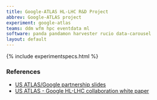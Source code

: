 ```yaml
---
title: Google-ATLAS HL-LHC R&D Project
abbrev: Google-ATLAS project
experiment: google-atlas
teams: ddm wfm hpc eventdata ml
software: panda pandamon harvester rucio data-carousel
layout: default
---
```


{% include experimentspecs.html %}

### References

- [US ATLAS/Google partnership slides](https://docs.google.com/presentation/d/1XmJKpdqbPhjvBg6prUgMaJUi-VW-9ZuJGR3Z70n2NSc/edit#slide=id.g3ccbf6ac24_63_0)
- [US ATLAS - Google HL-LHC collaboration white paper](https://drive.google.com/file/d/1_cyRegIOjIQtCxHdsaZaUDj-FjUviQ5P/view)


